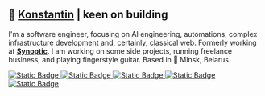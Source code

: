 <h2>🦁 <a href="https://thekeenest.tech/">Konstantin</a> | keen on building </h2>
<p>I'm a software engineer, focusing on AI engineering, automations, complex infrastructure development and, certainly, classical web. Formerly working at <strong><a href="https://synoptic.com/">Synoptic</a></strong>. I am working on some side projects, running freelance business, and playing fingerstyle guitar. Based in 📍 Minsk, Belarus. </p>
<p>
<a href="https://thekeenest.tech">
<img alt="Static Badge" src="https://img.shields.io/badge/thekeenest.tech-website-blue?style=flat-square&logo=Firefox&link=https://thekeenest.tech" alt="website">
</a><a href="https://linkedin.com/in/thekeenest">
    <img alt="Static Badge" src="https://img.shields.io/badge/%40thekeenest-linkedin-687FE5?style=flat-square&labelColor=FEEBF6&link=https://linkedin.com/in/thekeenest">
</a>
<a href="https://instagram.com/thekeenest_">
    <img alt="Static Badge" src="https://img.shields.io/badge/%40thekeenest_-F75270?style=flat-square&logo=Instagram&link=https://instagram.com/thekeenest_">
</a>
<a href="https://t.me/thekeenest2">
    <img alt="Static Badge" src="https://img.shields.io/badge/%40thekeenest2-EBD6FB?style=flat-square&logo=Telegram&link=https://t.me/thekeenest2">
</a>
<a href="https://medium.com/@kstfbusiness">
    <img alt="Static Badge" src="https://img.shields.io/badge/%40kstfbusiness-59AC77?style=flat-square&logo=Medium&link=https://medium.com/@kstfbusiness">
</a>

</p>
